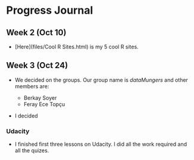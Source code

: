 # Progress Journal

## Week 2 (Oct 10)

+ [Here](files/Cool R Sites.html) is my 5 cool R sites. 

## Week 3 (Oct 24)

+ We decided on the groups. Our group name is *dataMungers* and other members are:

    + Berkay Soyer
    + Feray Ece Topçu

+ I decided 

### Udacity 

+ I finished first three lessons on Udacity. I did all the work required and all the quizes.



